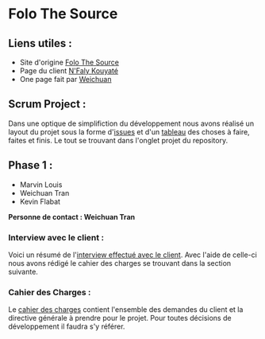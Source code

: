 # Folo The Source

## Liens utiles :
* Site d'origine [Folo The Source](http://folothesource.com/)
* Page du client [N'Faly Kouyaté](https://folothesource.com/nfalykouyate/)
* One page fait par [Weichuan](https://weichuan888.github.io/Projet-OnePage/)


## Scrum Project :
Dans une optique de simplifiction du développement nous avons réalisé un layout du 
projet sous la forme d'[issues](https://github.com/FilRouge5/filrouge-Folo-The-Source-5/issues) 
et d'un [tableau](https://github.com/FilRouge5/filrouge-Folo-The-Source-5/projects/1) des 
choses à faire, faites et finis. Le tout se trouvant dans l'onglet projet du repository.


## Phase 1 :
* Marvin Louis
* Weichuan Tran
* Kevin Flabat

**Personne de contact : Weichuan Tran**

### Interview avec le client :
Voici un résumé de l'[interview effectué avec le client](Interview-Client.md). 
Avec l'aide de celle-ci nous avons rédigé le cahier des charges se trouvant dans 
la section suivante.

### Cahier des Charges :
Le [cahier des charges](Cahiers-des-Charges.md) contient l'ensemble des demandes 
du client et la directive générale à prendre pour le projet. Pour toutes décisions 
de développement il faudra s'y référer.
